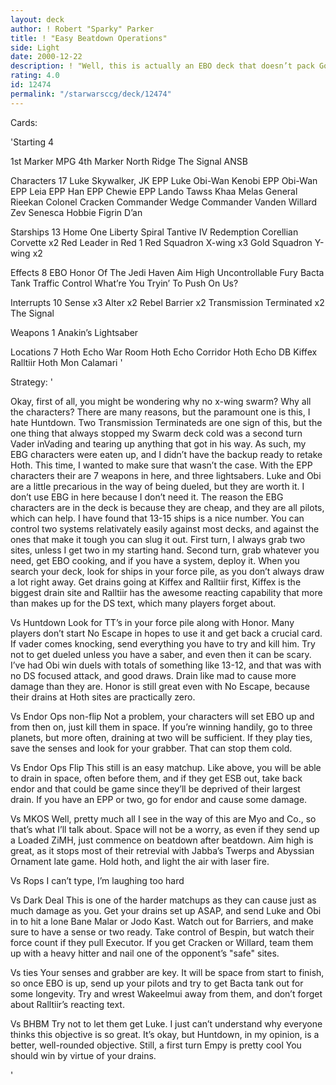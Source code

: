 ```yaml
---
layout: deck
author: ! Robert "Sparky" Parker
title: ! "Easy Beatdown Operations"
side: Light
date: 2000-12-22
description: ! "Well, this is actually an EBO deck that doesn’t pack God knows how many x-wings, and it still wins.  It’s possible  (I really hate Huntdown)"
rating: 4.0
id: 12474
permalink: "/starwarsccg/deck/12474"
---
```

Cards: 

'Starting 4

1st Marker MPG
4th Marker North Ridge
The Signal
ANSB

Characters 17
Luke Skywalker, JK
EPP Luke
Obi-Wan Kenobi
EPP Obi-Wan
EPP Leia
EPP Han
EPP Chewie
EPP Lando
Tawss Khaa
Melas
General Rieekan
Colonel Cracken
Commander Wedge
Commander Vanden Willard
Zev Senesca
Hobbie
Figrin D’an

Starships 13
Home One
Liberty
Spiral
Tantive IV
Redemption
Corellian Corvette x2
Red Leader in Red 1
Red Squadron X-wing x3
Gold Squadron Y-wing x2

Effects 8
EBO
Honor Of The Jedi
Haven
Aim High
Uncontrollable Fury
Bacta Tank
Traffic Control
What’re You Tryin’ To Push On Us?

Interrupts 10
Sense x3
Alter x2
Rebel Barrier x2
Transmission Terminated x2
The Signal

Weapons 1
Anakin’s Lightsaber

Locations 7
Hoth Echo War Room
Hoth Echo Corridor
Hoth Echo DB
Kiffex
Ralltiir
Hoth
Mon Calamari '

Strategy: '

Okay, first of all, you might be wondering why no x-wing swarm?  Why all the characters?  There are many reasons, but the paramount one is this, I hate Huntdown.  Two Transmission Terminateds are one sign of this, but the one thing that always stopped my Swarm deck cold was a second turn Vader inVading and tearing up anything that got in his way.  As such, my EBG characters were eaten up, and I didn’t have the backup ready to retake Hoth.  This time, I wanted to make sure that wasn’t the case.  With the EPP characters their are 7 weapons in here, and three lightsabers.  Luke and Obi are a little precarious in the way of being dueled, but they are worth it.  I don’t use EBG in here because I don’t need it.  The reason the EBG characters are in the deck is because they are cheap, and they are all pilots, which can help.  I have found that 13-15 ships is a nice number.  You can control two systems relativately easily against most decks, and against the ones that make it tough you can slug it out.  First turn, I always grab two sites, unless I get two in my starting hand.  Second turn, grab whatever you need, get EBO cooking, and if you have a system, deploy it.  When you search your deck, look for ships in your force pile, as you don’t always draw a lot right away.  Get drains going at Kiffex and Ralltiir first, Kiffex is the biggest drain site and Ralltiir has the awesome reacting capability that more than makes up for the DS text, which many players forget about.

Vs Huntdown Look for TT’s in your force pile along with Honor.  Many players don’t start No Escape in hopes to use it and get back a crucial card.  If vader comes knocking, send everything you have to try and kill him.  Try not to get dueled unless you have a saber, and even then it can be scary.  I’ve had Obi win duels with totals of something like 13-12, and that was with no DS focused attack, and good draws.	Drain like mad to cause more damage than they are.  Honor is still great even with No Escape, because their drains at Hoth sites are practically zero.

Vs Endor Ops non-flip Not a problem, your characters will set EBO up and from then on, just kill them in space.  If you’re winning handily, go to three planets, but more often, draining at two will be sufficient.  If they play ties, save the senses and look for your grabber.  That can stop them cold.

Vs Endor Ops Flip This still is an easy matchup.  Like above, you will be able to drain in space, often before them, and if they get ESB out, take back endor and that could be game since they’ll be deprived of their largest drain.  If you have an EPP or two, go for endor and cause some damage.

Vs MKOS Well, pretty much all I see in the way of this are Myo and Co., so that’s what I’ll talk about.  Space will not be a worry, as even if they send up a Loaded ZiMH, just commence on beatdown after beatdown.  Aim high is great, as it stops most of their retrevial with Jabba’s Twerps and Abyssian Ornament late game.  Hold hoth, and light the air with laser fire.

Vs Rops I can’t type, I’m laughing too hard

Vs Dark Deal  This is one of the harder matchups as they can cause just as much damage as you.  Get your drains set up ASAP, and send Luke and Obi in to hit a lone Bane Malar or Jodo Kast.  Watch out for Barriers, and make sure to have a sense or two ready.  Take control of Bespin, but watch their force count if they pull Executor.	If you get Cracken or Willard, team them up with a heavy hitter and nail one of the opponent’s "safe" sites.

Vs ties Your senses and grabber are key.  It will be space from start to finish, so once EBO is up, send up your pilots and try to get Bacta tank out for some longevity.  Try and wrest Wakeelmui away from them, and don’t forget about Ralltiir’s reacting text.

Vs BHBM Try not to let them get Luke.	I just can’t understand why everyone thinks this objective is so great.  It’s okay, but Huntdown, in my opinion, is a better, well-rounded objective.  Still, a first turn Empy is pretty cool  You should win by virtue of your drains.

'
